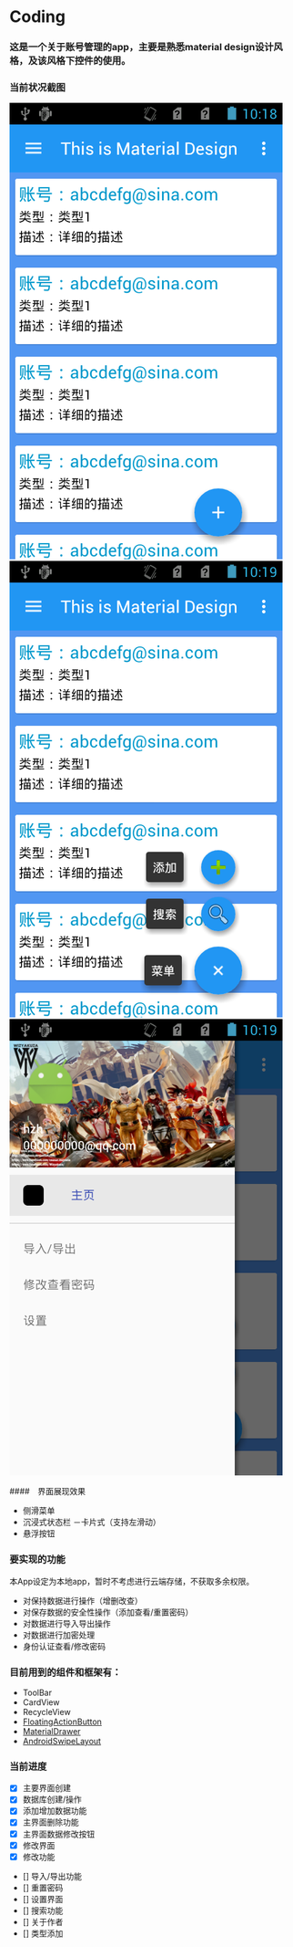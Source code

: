 # Coding

### 这是一个关于账号管理的app，主要是熟悉material design设计风格，及该风格下控件的使用。

### 当前状况截图

![main](/screenshoots/main.png) ![fab](/screenshoots/floatingactionbutton.png) ![md](/screenshoots/materialdrawer.png)

####　界面展现效果

- 侧滑菜单
- 沉浸式状态栏
－卡片式（支持左滑动）
- 悬浮按钮

### 要实现的功能

本App设定为本地app，暂时不考虑进行云端存储，不获取多余权限。
- 对保持数据进行操作（增删改查）
- 对保存数据的安全性操作（添加查看/重置密码）
- 对数据进行导入导出操作
- 对数据进行加密处理
- 身份认证查看/修改密码

### 目前用到的组件和框架有：

- ToolBar
- CardView
- RecycleView
- [FloatingActionButton](https://github.com/Clans/FloatingActionButton/wiki/Changelog)
- [MaterialDrawer](https://github.com/mikepenz/MaterialDrawer)
- [AndroidSwipeLayout](https://github.com/daimajia/AndroidSwipeLayout)

### 当前进度
- [x] 主要界面创建
- [x] 数据库创建/操作
- [x] 添加增加数据功能
- [x] 主界面删除功能
- [x] 主界面数据修改按钮
- [x] 修改界面
- [x] 修改功能
- [] 导入/导出功能
- [] 重置密码
- [] 设置界面
- [] 搜索功能
- [] 关于作者
- [] 类型添加


